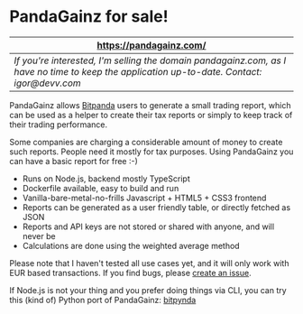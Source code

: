 # PandaGainz for sale!

| https://pandagainz.com/                                                                                                                     |
| ------------------------------------------------------------------------------------------------------------------------------------------- |
| _If you're interested, I'm selling the domain pandagainz.com, as I have no time to keep the application up-to-date. Contact: igor@devv.com_ |

PandaGainz allows [Bitpanda](https://www.bitpanda.com/?ref=178474763475574477) users to generate a small trading report, which can be used as a helper to create their tax reports or simply to keep track of their trading performance.

Some companies are charging a considerable amount of money to create such reports. People need it mostly for tax purposes. Using PandaGainz you can have a basic report for free :-)

-   Runs on Node.js, backend mostly TypeScript
-   Dockerfile available, easy to build and run
-   Vanilla-bare-metal-no-frills Javascript + HTML5 + CSS3 frontend
-   Reports can be generated as a user friendly table, or directly fetched as JSON
-   Reports and API keys are not stored or shared with anyone, and will never be
-   Calculations are done using the weighted average method

Please note that I haven't tested all use cases yet, and it will only work with EUR based transactions. If you find bugs, please [create an issue](https://github.com/igoramadas/pandagainz/issues/new).

If Node.js is not your thing and you prefer doing things via CLI, you can try this (kind of) Python port of PandaGainz: [bitpynda](https://github.com/S1SYPHOS/bitpynda)
